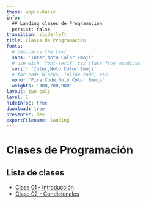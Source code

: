 ```yaml
---
theme: apple-basic
info: |
  ## Landing clases de Programación
  persist: false
transition: slide-left
title: Clases de Programación
fonts:
  # basically the text
  sans: 'Inter,Noto Color Emoji'
  # use with `font-serif` css class from windicss
  serif: 'Inter,Noto Color Emoji'
  # for code blocks, inline code, etc.
  mono: 'Fira Code,Noto Color Emoji'
  weights: '300,700,900'
layout: two-cols
level: 1
hideInToc: true
download: true
presenter: dev
exportFilename: landing
---
```


# Clases de Programación
## Lista de clases

<ul class="list">
  <li>
    <a href="/clase_01">Clase 01 - Introducción</a>
  </li>
  <li>
    <a href="/clase_02">Clase 02 - Condicionales</a>
  </li>
</ul>
